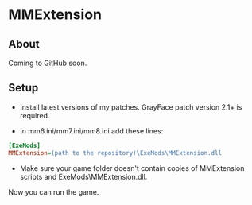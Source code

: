 MMExtension
===

About
---

Coming to GitHub soon.

Setup
---

- Install latest versions of my patches. GrayFace patch version 2.1+ is required.

- In mm6.ini/mm7.ini/mm8.ini add these lines:

```ini
[ExeMods]
MMExtension=(path to the repository)\ExeMods\MMExtension.dll
```

- Make sure your game folder doesn't contain copies of MMExtension scripts and ExeMods\MMExtension.dll.

Now you can run the game.
